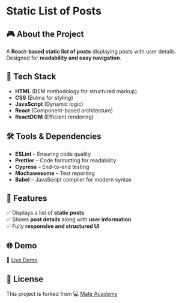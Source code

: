 # Static List of Posts

## 🎮 About the Project
A **React-based static list of posts** displaying posts with user details.  
Designed for **readability and easy navigation**.

## 🚀 Tech Stack
- **HTML** (BEM methodology for structured markup)  
- **CSS** (Bulma for styling)  
- **JavaScript** (Dynamic logic)  
- **React** (Component-based architecture)  
- **ReactDOM** (Efficient rendering)  

## 🛠️ Tools & Dependencies
- **ESLint** – Ensuring code quality  
- **Prettier** – Code formatting for readability  
- **Cypress** – End-to-end testing  
- **Mochawesome** – Test reporting  
- **Babel** – JavaScript compiler for modern syntax  

## 📌 Features
✅ Displays a list of **static posts**  
✅ Shows **post details** along with **user information**  
✅ Fully **responsive and structured UI**  

## 🌐 Demo
🔗 [Live Demo](https://AndriiZakharenko.github.io/static-list-of-posts/)

## 📜 License
This project is forked from 💻 [Mate Academy](https://github.com/mate-academy/react_static-list-of-posts-js)

